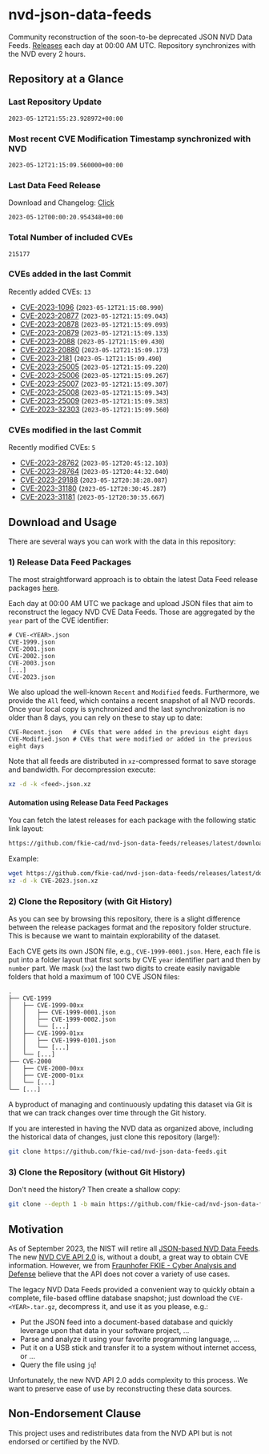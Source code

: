 # nvd-json-data-feeds

Community reconstruction of the soon-to-be deprecated JSON NVD Data Feeds. 
[Releases](releases/latest) each day at 00:00 AM UTC.
Repository synchronizes with the NVD every 2 hours.

## Repository at a Glance

### Last Repository Update

```plain
2023-05-12T21:55:23.928972+00:00
```

### Most recent CVE Modification Timestamp synchronized with NVD

```plain
2023-05-12T21:15:09.560000+00:00
```

### Last Data Feed Release

Download and Changelog: [Click](releases/latest)

```plain
2023-05-12T00:00:20.954348+00:00
```

### Total Number of included CVEs

```plain
215177
```

### CVEs added in the last Commit

Recently added CVEs: `13`

* [CVE-2023-1096](CVE-2023/CVE-2023-10xx/CVE-2023-1096.json) (`2023-05-12T21:15:08.990`)
* [CVE-2023-20877](CVE-2023/CVE-2023-208xx/CVE-2023-20877.json) (`2023-05-12T21:15:09.043`)
* [CVE-2023-20878](CVE-2023/CVE-2023-208xx/CVE-2023-20878.json) (`2023-05-12T21:15:09.093`)
* [CVE-2023-20879](CVE-2023/CVE-2023-208xx/CVE-2023-20879.json) (`2023-05-12T21:15:09.133`)
* [CVE-2023-2088](CVE-2023/CVE-2023-20xx/CVE-2023-2088.json) (`2023-05-12T21:15:09.430`)
* [CVE-2023-20880](CVE-2023/CVE-2023-208xx/CVE-2023-20880.json) (`2023-05-12T21:15:09.173`)
* [CVE-2023-2181](CVE-2023/CVE-2023-21xx/CVE-2023-2181.json) (`2023-05-12T21:15:09.490`)
* [CVE-2023-25005](CVE-2023/CVE-2023-250xx/CVE-2023-25005.json) (`2023-05-12T21:15:09.220`)
* [CVE-2023-25006](CVE-2023/CVE-2023-250xx/CVE-2023-25006.json) (`2023-05-12T21:15:09.267`)
* [CVE-2023-25007](CVE-2023/CVE-2023-250xx/CVE-2023-25007.json) (`2023-05-12T21:15:09.307`)
* [CVE-2023-25008](CVE-2023/CVE-2023-250xx/CVE-2023-25008.json) (`2023-05-12T21:15:09.343`)
* [CVE-2023-25009](CVE-2023/CVE-2023-250xx/CVE-2023-25009.json) (`2023-05-12T21:15:09.383`)
* [CVE-2023-32303](CVE-2023/CVE-2023-323xx/CVE-2023-32303.json) (`2023-05-12T21:15:09.560`)


### CVEs modified in the last Commit

Recently modified CVEs: `5`

* [CVE-2023-28762](CVE-2023/CVE-2023-287xx/CVE-2023-28762.json) (`2023-05-12T20:45:12.103`)
* [CVE-2023-28764](CVE-2023/CVE-2023-287xx/CVE-2023-28764.json) (`2023-05-12T20:44:32.040`)
* [CVE-2023-29188](CVE-2023/CVE-2023-291xx/CVE-2023-29188.json) (`2023-05-12T20:38:28.087`)
* [CVE-2023-31180](CVE-2023/CVE-2023-311xx/CVE-2023-31180.json) (`2023-05-12T20:30:45.287`)
* [CVE-2023-31181](CVE-2023/CVE-2023-311xx/CVE-2023-31181.json) (`2023-05-12T20:30:35.667`)


## Download and Usage

There are several ways you can work with the data in this repository:

### 1) Release Data Feed Packages

The most straightforward approach is to obtain the latest Data Feed release packages [here](releases/latest).

Each day at 00:00 AM UTC we package and upload JSON files that aim to reconstruct the legacy NVD CVE Data Feeds.
Those are aggregated by the `year` part of the CVE identifier:

```
# CVE-<YEAR>.json
CVE-1999.json
CVE-2001.json
CVE-2002.json
CVE-2003.json
[...]
CVE-2023.json
```

We also upload the well-known `Recent` and `Modified` feeds.
Furthermore, we provide the `All` feed, which contains a recent snapshot of all NVD records.
Once your local copy is synchronized and the last synchronization is no older than 8 days, you can rely on these to stay up to date:

```plain
CVE-Recent.json   # CVEs that were added in the previous eight days
CVE-Modified.json # CVEs that were modified or added in the previous eight days
```

Note that all feeds are distributed in `xz`-compressed format to save storage and bandwidth.
For decompression execute:

```sh
xz -d -k <feed>.json.xz
```


#### Automation using Release Data Feed Packages

You can fetch the latest releases for each package with the following static link layout:

```sh
https://github.com/fkie-cad/nvd-json-data-feeds/releases/latest/download/CVE-<YEAR>.json.xz
```

Example:

```sh
wget https://github.com/fkie-cad/nvd-json-data-feeds/releases/latest/download/CVE-2023.json.xz
xz -d -k CVE-2023.json.xz
```

### 2) Clone the Repository (with Git History)

As you can see by browsing this repository, there is a slight difference between the release packages format and the repository folder structure.
This is because we want to maintain explorability of the dataset.

Each CVE gets its own JSON file, e.g., `CVE-1999-0001.json`.
Here, each file is put into a folder layout that first sorts by CVE `year` identifier part and then by `number` part.
We mask (`xx`) the last two digits to create easily navigable folders that hold a maximum of 100 CVE JSON files:

```plain
.
├── CVE-1999
│   ├── CVE-1999-00xx
│   │   ├── CVE-1999-0001.json
│   │   ├── CVE-1999-0002.json
│   │   └── [...]
│   ├── CVE-1999-01xx
│   │   ├── CVE-1999-0101.json
│   │   └── [...]
│   └── [...]
├── CVE-2000
│   ├── CVE-2000-00xx
│   ├── CVE-2000-01xx
│   └── [...]
└── [...]
```

A byproduct of managing and continuously updating this dataset via Git is that we can track changes over time through the Git history.

If you are interested in having the NVD data as organized above, including the historical data of changes, just clone this repository (large!):

```sh
git clone https://github.com/fkie-cad/nvd-json-data-feeds.git
```

### 3) Clone the Repository (without Git History)

Don't need the history? Then create a shallow copy:

```sh
git clone --depth 1 -b main https://github.com/fkie-cad/nvd-json-data-feeds.git
```

## Motivation

As of September 2023, the NIST will retire all [JSON-based NVD Data Feeds](https://nvd.nist.gov/vuln/data-feeds#divRetirementBanner-1).
The new [NVD CVE API 2.0](https://nvd.nist.gov/developers/vulnerabilities) is, without a doubt, a great way to obtain CVE information.
However, we from [Fraunhofer FKIE - Cyber Analysis and Defense](https://www.fkie.fraunhofer.de/en/departments/cad.html) believe that the API does not cover a variety of use cases.

The legacy NVD Data Feeds provided a convenient way to quickly obtain a complete, file-based offline database snapshot; just download the `CVE-<YEAR>.tar.gz`, decompress it, and use it as you please, e.g.:

* Put the JSON feed into a document-based database and quickly leverage upon that data in your software project, ...
* Parse and analyze it using your favorite programming language, ...
* Put it on a USB stick and transfer it to a system without internet access, or ...
* Query the file using `jq`!

Unfortunately, the new NVD API 2.0 adds complexity to this process.
We want to preserve ease of use by reconstructing these data sources.

## Non-Endorsement Clause

This project uses and redistributes data from the NVD API but is not endorsed or certified by the NVD.